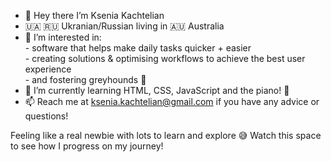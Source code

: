 - 👋 Hey there I’m Ksenia Kachtelian 
- 🇺🇦 🇷🇺 Ukranian/Russian living in 🇦🇺 Australia 
- 👀 I’m interested in: 
      <div> - software that helps make daily tasks quicker + easier 
      <div> - creating solutions & optimising workflows to achieve the best user experience 
      <div> - and fostering greyhounds 🐶
- 🌱 I’m currently learning HTML, CSS, JavaScript and the piano! 🎹 
- 📫 Reach me at ksenia.kachtelian@gmail.com if you have any advice or questions! 

Feeling like a real newbie with lots to learn and explore 😅 
Watch this space to see how I progress on my journey! 

<!---
k5enia/k5enia is a ✨ special ✨ repository because its `README.md` (this file) appears on your GitHub profile.
You can click the Preview link to take a look at your changes.
--->
